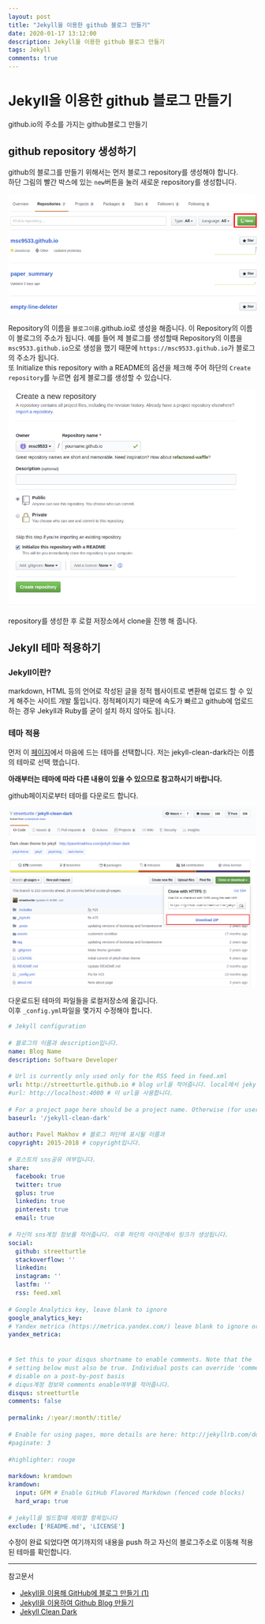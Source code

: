 ```yaml
---
layout: post
title: "Jekyll을 이용한 github 블로그 만들기"
date: 2020-01-17 13:12:00
description: Jekyll을 이용한 github 블로그 만들기
tags: Jekyll
comments: true
---
```


# Jekyll을 이용한 github 블로그 만들기

github.io의 주소를 가지는 github블로그 만들기

## github repository 생성하기

github의 블로그를 만들기 위해서는 먼저 블로그 repository를 생성해야 합니다.  
하단 그림의 빨간 박스에 있는 `new`버튼을 눌러 새로운 repository를 생성합니다.

![](/../image/makerepository.png)

Repository의 이름을 `블로그이름`.github.io로 생성을 해줍니다. 이 Repository의 이름이 블로그의 주소가 됩니다.
예를 들어 제 블로그를 생성할때 Repository의 이름을 `msc9533.github.io`으로 생성을 했기 때문에 `https://msc9533.github.io`가 블로그의 주소가 됩니다.  
또 Initialize this repository with a README의 옵션을 체크해 주어 하단의 `Create repository`를 누르면 쉽게 블로그를 생성할 수 있습니다.

![](/../image/blogurl.png)

repository를 생성한 후 로컬 저장소에서 clone을 진행 해 줍니다.

## Jekyll 테마 적용하기

### Jekyll이란?

markdown, HTML 등의 언어로 작성된 글을 정적 웹사이트로 변환해 업로드 할 수 있게 해주는 사이트 개발 툴입니다. 정적페이지기 때문에 속도가 빠르고 github에 업로드 하는 경우 Jekyll과 Ruby를 굳이 설치 하지 않아도 됩니다.

### 테마 적용

먼저 이 [페이지](http://jekyllthemes.org/)에서 마음에 드는 테마를 선택합니다. 저는 jekyll-clean-dark라는 이름의 테마로 선택 했습니다.  

**아래부터는 테마에 따라 다른 내용이 있을 수 있으므로 참고하시기 바랍니다.**

github페이지로부터 테마를 다운로드 합니다.

![](/../image/downloadtheme.png)

다운로드된 테마의 파일들을 로컬저장소에 옮깁니다.  
이후 `_config.yml`파일을 몇가지 수정해야 합니다.

```yml
# Jekyll configuration

# 블로그의 이름과 description입니다.
name: Blog Name 
description: Software Developer

# Url is currently only used only for the RSS feed in feed.xml
url: http://streetturtle.github.io # blog url을 적어줍니다. local에서 jekyll을 빌드하는 경우
#url: http://localhost:4000 # 이 url을 사용합니다.

# For a project page here should be a project name. Otherwise (for user's/organization's page leave it empty)
baseurl: '/jekyll-clean-dark'

author: Pavel Makhov # 블로그 하단에 표시될 이름과
copyright: 2015-2018 # copyright입니다.

# 포스트의 sns공유 여부입니다.
share:
  facebook: true
  twitter: true
  gplus: true
  linkedin: true
  pinterest: true
  email: true

# 자신의 sns계정 정보를 적어줍니다. 이후 하단의 아이콘에서 링크가 생성됩니다.
social:
  github: streetturtle
  stackoverflow: ''
  linkedin:
  instagram: ''
  lastfm: ''
  rss: feed.xml

# Google Analytics key, leave blank to ignore
google_analytics_key:
# Yandex metrica (https://metrica.yandex.com/) leave blank to ignore or put true to use
yandex_metrica:


# Set this to your disqus shortname to enable comments. Note that the 'comments'
# setting below must also be true. Individual posts can override 'comments' to
# disable on a post-by-post basis
# diqus계정 정보와 comments enable여부를 적어줍니다.
disqus: streetturtle
comments: false

permalink: /:year/:month/:title/

# Enable for using pages, more details are here: http://jekyllrb.com/docs/pagination/
#paginate: 3

#highlighter: rouge

markdown: kramdown
kramdown:
  input: GFM # Enable GitHub Flavored Markdown (fenced code blocks)
  hard_wrap: true

# jekyll을 빌드할때 제외할 항목입니다
exclude: ['README.md', 'LICENSE']
```

수정이 완료 되었다면 여기까지의 내용을 push 하고 자신의 블로그주소로 이동해 적용된 테마를 확인합니다.

---
참고문서
- [Jekyll을 이용해 GitHub에 블로그 만들기 (1)](https://jetalog.net/86)
- [Jekyll을 이용하여 Github Blog 만들기](http://jinyongjeong.github.io/2017/01/08/jekyll_blog_making_new/)
- [Jekyll Clean Dark](https://github.com/streetturtle/jekyll-clean-dark)
<script id="dsq-count-scr" src="//msc9533.disqus.com/count.js" async></script>
